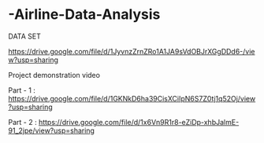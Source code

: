 # -Airline-Data-Analysis
DATA SET 

https://drive.google.com/file/d/1JyvnzZrnZRo1A1JA9sVdOBJrXGgDDd6-/view?usp=sharing

Project demonstration video

Part - 1 : https://drive.google.com/file/d/1GKNkD6ha39CisXCiIpN6S7Z0tj1q52Oj/view?usp=sharing

Part - 2 : https://drive.google.com/file/d/1x6Vn9R1r8-eZiDp-xhbJalmE-91_2jpe/view?usp=sharing
